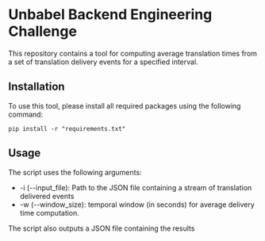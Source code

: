 # Unbabel Backend Engineering Challenge

This repository contains a tool for computing average translation times from a set of translation delivery events for a specified interval.

## Installation
To use this tool, please install all required packages using the following command:

```
pip install -r "requirements.txt"
```

## Usage

The script uses the following arguments:
* -i (--input_file): Path to the JSON file containing a stream of translation delivered events
* -w (--window_size): temporal window (in seconds) for average delivery time computation.

The script also outputs a JSON file containing the results 
